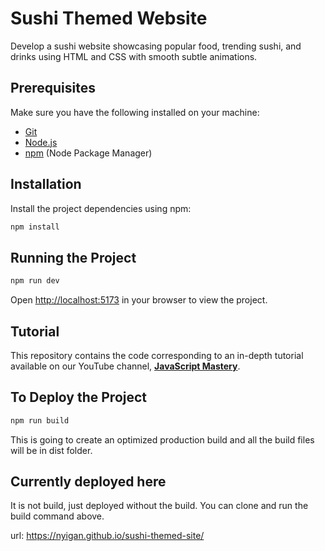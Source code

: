 # Sushi Themed Website

Develop a sushi website showcasing popular food, trending sushi, and drinks using HTML and CSS with smooth subtle animations.

## Prerequisites

Make sure you have the following installed on your machine:

- [Git](https://git-scm.com/)
- [Node.js](https://nodejs.org/en)
- [npm](https://www.npmjs.com/) (Node Package Manager)

## Installation

Install the project dependencies using npm:

```bash
npm install
```

## Running the Project

```bash
npm run dev
```

Open [http://localhost:5173](http://localhost:5173) in your browser to view the project.

## Tutorial

This repository contains the code corresponding to an in-depth
tutorial available on our YouTube channel,
<a href="https://www.youtube.com/@javascriptmastery/videos" target="_blank">
<b>JavaScript Mastery</b></a>.

## To Deploy the Project

```bash
npm run build
```

This is going to create an optimized production build and all the build files will be in dist folder.

## Currently deployed here

It is not build, just deployed without the build. You can clone and run the build command above.

url: <https://nyigan.github.io/sushi-themed-site/>
